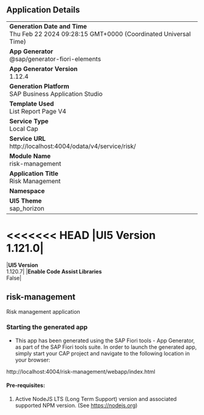## Application Details
|               |
| ------------- |
|**Generation Date and Time**<br>Thu Feb 22 2024 09:28:15 GMT+0000 (Coordinated Universal Time)|
|**App Generator**<br>@sap/generator-fiori-elements|
|**App Generator Version**<br>1.12.4|
|**Generation Platform**<br>SAP Business Application Studio|
|**Template Used**<br>List Report Page V4|
|**Service Type**<br>Local Cap|
|**Service URL**<br>http://localhost:4004/odata/v4/service/risk/
|**Module Name**<br>risk-management|
|**Application Title**<br>Risk Management|
|**Namespace**<br>|
|**UI5 Theme**<br>sap_horizon|
<<<<<<< HEAD
|**UI5 Version**<br>1.121.0|
=======
|**UI5 Version**<br>1.120.7|
|**Enable Code Assist Libraries**<br>False|

## risk-management

Risk management application

### Starting the generated app

-   This app has been generated using the SAP Fiori tools - App Generator, as part of the SAP Fiori tools suite.  In order to launch the generated app, simply start your CAP project and navigate to the following location in your browser:

http://localhost:4004/risk-management/webapp/index.html

#### Pre-requisites:

1. Active NodeJS LTS (Long Term Support) version and associated supported NPM version.  (See https://nodejs.org)


